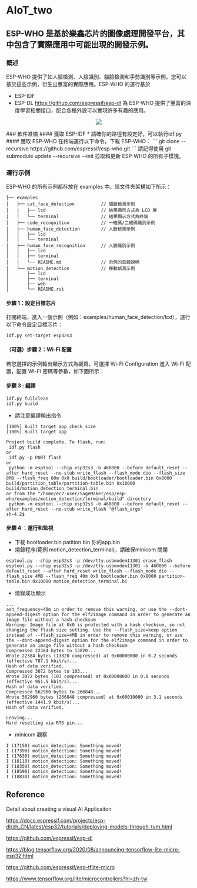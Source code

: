 # AIoT_two
## ESP-WHO 是基於樂鑫芯片的圖像處理開發平台，其中包含了實際應用中可能出現的開發示例。

### 概述
ESP-WHO 提供了如人臉檢測、人臉識別、貓臉檢測和手勢識別等示例。您可以基於這些示例，衍生出豐富的實際應用。ESP-WHO 的運行基於 
* ESP-IDF
* ESP-DL https://github.com/espressif/esp-dl 為 ESP-WHO 提供了豐富的深度學習相關接口，配合各種外設可以實現許多有趣的應用。

<p align="center">
    <img width="%" src="./img/architecture_cn.drawio.svg"> 
</p>
### 軟件准備
#### 獲取 ESP-IDF
* 請確你的路徑有設定好，可以執行idf.py
#### 獲取 ESP-WHO
在終端運行以下命令，下載 ESP-WHO：
```
git clone --recursive https://github.com/espressif/esp-who.git
```
請記得使用 git submodule update --recursive --init 拉取和更新 ESP-WHO 的所有子模塊。

### 運行示例
ESP-WHO 的所有示例都存放在 examples 中。該文件夾架構如下所示：


```
├── examples
│   ├── cat_face_detection          // 貓臉檢測示例
│   │   ├── lcd                     // 結果顯示方式為 LCD 屏
│   │   └── terminal                // 結果顯示方式為終端
│   ├── code_recognition            // 一維碼/二維碼識別示例
│   ├── human_face_detection        // 人臉檢測示例
│   │   ├── lcd
│   │   └── terminal
│   ├── human_face_recognition      // 人臉識別示例
│   │   ├── lcd
│   │   ├── terminal
│   │   └── README.md               // 示例的具體說明
│   └── motion_detection            // 移動偵測示例
│       ├── lcd 
│       ├── terminal
│       ├── web
│       └── README.rst
```
              
#### 步驟 1：設定目標芯片
打開終端，進入一個示例（例如：examples/human_face_detection/lcd），運行以下命令設定目標芯片：
```
idf.py set-target esp32s3
```
#### （可選）步驟 2：Wi-Fi 配置
若您選擇的示例輸出顯示方式為網頁，可選擇 Wi-Fi Configuration 進入 Wi-Fi 配置，配置 Wi-Fi 密碼等參數，如下圖所示：
#### 步驟 3 : 編譯
```
idf.py fullclean
idf.py build
```
* 請注意編譯輸出指令
```
[100%] Built target app_check_size
[100%] Built target app

Project build complete. To flash, run:
 idf.py flash
or
 idf.py -p PORT flash
or
 python -m esptool --chip esp32s3 -b 460800 --before default_reset --after hard_reset --no-stub write_flash --flash_mode dio --flash_size 8MB --flash_freq 80m 0x0 build/bootloader/bootloader.bin 0x8000 build/partition_table/partition-table.bin 0x10000 build/motion_detection_terminal.bin
or from the "/home/ec2-user/SageMaker/esp/esp-who/examples/motion_detection/terminal/build" directory
 python -m esptool --chip esp32s3 -b 460800 --before default_reset --after hard_reset --no-stub write_flash "@flash_args"
sh-4.2$
```
#### 步驟 4 ：運行和監視
* 下載 bootloader.bin patition.bin 你的app.bin
* 燒錄程序(範例 motion_detection_terminal)，請確保minicom 關閉
```
esptool.py --chip esp32s3 -p /dev/tty.usbmodem11301 erase_flash
esptool.py --chip esp32s3 -p /dev/tty.usbmodem11301 -b 460800 --before default_reset --after hard_reset write_flash --flash_mode dio --flash_size 4MB --flash_freq 40m 0x0 bootloader.bin 0x8000 partition-table.bin 0x10000 motion_detection_terminal.bi
```
* 燒錄成功顯示
```
...
ash_frequency=40m in order to remove this warning, or use the --dont-append-digest option for the elf2image command in order to generate an image file without a hash checksum
Warning: Image file at 0x0 is protected with a hash checksum, so not changing the flash size setting. Use the --flash_size=keep option instead of --flash_size=4MB in order to remove this warning, or use the --dont-append-digest option for the elf2image command in order to generate an image file without a hash checksum
Compressed 22384 bytes to 13820...
Wrote 22384 bytes (13820 compressed) at 0x00000000 in 0.2 seconds (effective 787.1 kbit/s)...
Hash of data verified.
Compressed 3072 bytes to 103...
Wrote 3072 bytes (103 compressed) at 0x00008000 in 0.0 seconds (effective 951.5 kbit/s)...
Hash of data verified.
Compressed 562960 bytes to 266848...
Wrote 562960 bytes (266848 compressed) at 0x00010000 in 3.1 seconds (effective 1441.9 kbit/s)...
Hash of data verified.

Leaving...
Hard resetting via RTS pin...
```
* minicom 觀察
```
I (17150) motion_detection: Something moved!
I (17390) motion_detection: Something moved!
I (17630) motion_detection: Something moved!
I (18110) motion_detection: Something moved!
I (18350) motion_detection: Something moved!
I (18590) motion_detection: Something moved!
I (18830) motion_detection: Something moved!
```











## Reference
Detail about creating a visual AI Applicaiton

https://docs.espressif.com/projects/esp-dl/zh_CN/latest/esp32/tutorials/deploying-models-through-tvm.html

https://github.com/espressif/esp-dl

https://blog.tensorflow.org/2020/08/announcing-tensorflow-lite-micro-esp32.html

https://github.com/espressif/esp-tflite-micro

https://www.tensorflow.org/lite/microcontrollers?hl=zh-tw


